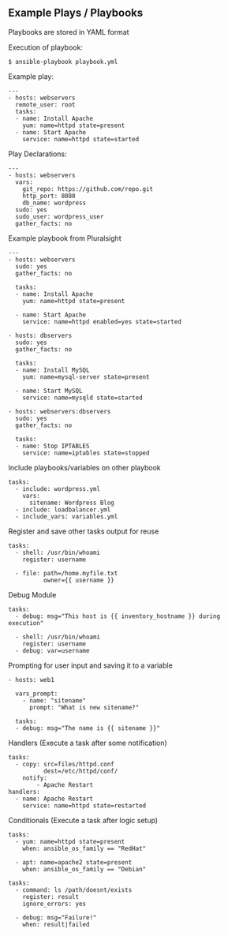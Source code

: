 <h2>Example Plays / Playbooks</h2>

Playbooks are stored in YAML format

Execution of playbook:

`$ ansible-playbook playbook.yml`

Example play:

```
---
- hosts: webservers
  remote_user: root
  tasks:
  - name: Install Apache
    yum: name=httpd state=present
  - name: Start Apache
    service: name=httpd state=started
```

Play Declarations:

```
---
- hosts: webservers
  vars:
    git_repo: https://github.com/repo.git
    http_port: 8080
    db_name: wordpress
  sudo: yes
  sudo_user: wordpress_user
  gather_facts: no
```
Example playbook from Pluralsight

```
---
- hosts: webservers
  sudo: yes
  gather_facts: no

  tasks:
  - name: Install Apache
    yum: name=httpd state=present

  - name: Start Apache
    service: name=httpd enabled=yes state=started

- hosts: dbservers
  sudo: yes
  gather_facts: no

  tasks:
  - name: Install MySQL
    yum: name=mysql-server state=present

  - name: Start MySQL
    service: name=mysqld state=started

- hosts: webservers:dbservers
  sudo: yes
  gather_facts: no

  tasks:
  - name: Stop IPTABLES
    service: name=iptables state=stopped
```

Include playbooks/variables on other playbook

```
tasks:
  - include: wordpress.yml
    vars: 
      sitename: Wordpress Blog
  - include: loadbalancer.yml
  - include_vars: variables.yml
```
Register and save other tasks output for reuse

```
tasks:
  - shell: /usr/bin/whoami
    register: username
    
  - file: path=/home.myfile.txt
          owner={{ username }}
```

Debug Module

```
tasks:
  - debug: msg="This host is {{ inventory_hostname }} during execution"
  
  - shell: /usr/bin/whoami
    register: username
  - debug: var=username
```

Prompting for user input and saving it to a variable

```
- hosts: web1

  vars_prompt:
    - name: "sitename"
      prompt: "What is new sitename?"
      
  tasks:
  - debug: msg="The name is {{ sitename }}"
```

Handlers (Execute a task after some notification)

```
tasks:
  - copy: src=files/httpd.conf
          dest=/etc/httpd/conf/
    notify:
        - Apache Restart
handlers:
  - name: Apache Restart
    service: name=httpd state=restarted
```

Conditionals (Execute a task after logic setup)

```
tasks:
  - yum: name=httpd state=present
    when: ansible_os_family == "RedHat"
    
  - apt: name=apache2 state=present
    when: ansible_os_family == "Debian"
```

```
tasks:
  - command: ls /path/doesnt/exists
    register: result
    ignore_errors: yes
    
  - debug: msg="Failure!"
    when: result|failed
```
